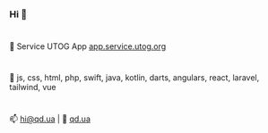 ### Hi 👋

#
🔭 Service UTOG App [app.service.utog.org](https://app.service.utog.org)
#
🌱 js, css, html, php, swift, java, kotlin, darts, angulars, react, laravel, tailwind, vue
#
📫 hi@qd.ua | 🔮 [qd.ua](https://qd.ua)
